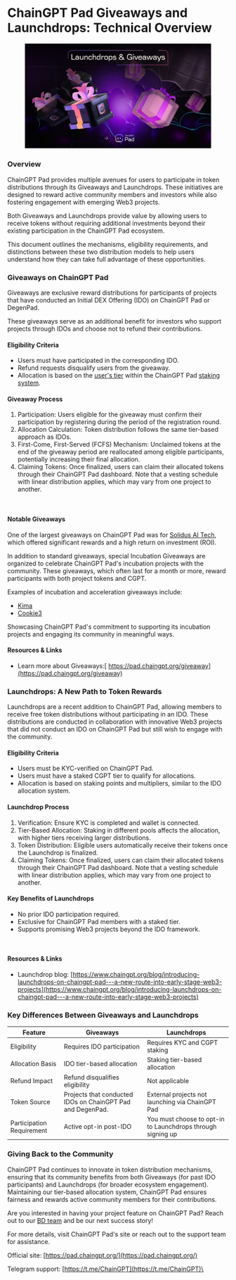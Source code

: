 # ChainGPT Pad Giveaways and Launchdrops: Technical Overview

<figure><img src="../../.gitbook/assets/Launchdrops and Giveaways Documentation Page.jpg" alt=""><figcaption></figcaption></figure>

### Overview

ChainGPT Pad provides multiple avenues for users to participate in token distributions through its Giveaways and Launchdrops. These initiatives are designed to reward active community members and investors while also fostering engagement with emerging Web3 projects.

Both Giveaways and Launchdrops provide value by allowing users to receive tokens without requiring additional investments beyond their existing participation in the ChainGPT Pad ecosystem.&#x20;

This document outlines the mechanisms, eligibility requirements, and distinctions between these two distribution models to help users understand how they can take full advantage of these opportunities.

### Giveaways on ChainGPT Pad

Giveaways are exclusive reward distributions for participants of projects that have conducted an Initial DEX Offering (IDO) on ChainGPT Pad or DegenPad.&#x20;

These giveaways serve as an additional benefit for investors who support projects through IDOs and choose not to refund their contributions.

#### Eligibility Criteria

* Users must have participated in the corresponding IDO.
* Refund requests disqualify users from the giveaway.
* Allocation is based on the [user's tier](https://www.chaingpt.org/blog/chaingpt-launchpad-tier-system-staking?_gl=1*14zivz4*_gcl_au*MTIxNjYzNTMyLjE3MzYzMzA2ODk.) within the ChainGPT Pad [staking system](https://www.chaingpt.org/blog/chaingpt-launchpad-tier-system-staking?_gl=1*1vqngeb*_gcl_au*MTIxNjYzNTMyLjE3MzYzMzA2ODk.).

#### Giveaway Process

1. Participation: Users eligible for the giveaway must confirm their participation by registering during the period of the registration round.
2. Allocation Calculation: Token distribution follows the same tier-based approach as IDOs.
3. First-Come, First-Served (FCFS) Mechanism: Unclaimed tokens at the end of the giveaway period are reallocated among eligible participants, potentially increasing their final allocation.
4. Claiming Tokens: Once finalized, users can claim their allocated tokens through their ChainGPT Pad dashboard. Note that a vesting schedule with linear distribution applies, which may vary from one project to another.

<figure><img src="https://lh7-rt.googleusercontent.com/docsz/AD_4nXdFiPDw48jN-ypLDRj3ZBepSW5a7FYVHAk3NqR76Dw7yWAObwL9m3CxMoF-MHnYH3few6JYDvQOSKyiAlhr60tOb9ZEDONXlMRCNE9W4PrBtyzjpKVZTY7n_BVG_fhEZmrwExZ8?key=7UFN63x0b5hju3hsNy-GSiz1" alt=""><figcaption></figcaption></figure>

#### Notable Giveaways

One of the largest giveaways on ChainGPT Pad was for [Solidus AI Tech](https://pad.chaingpt.org/pools/150000-aitech-giveaway-free-tokens?completed=true), which offered significant rewards and a high return on investment (ROI).

In addition to standard giveaways, special Incubation Giveaways are organized to celebrate ChainGPT Pad's incubation projects with the community. These giveaways, which often last for a month or more, reward participants with both project tokens and CGPT.&#x20;

Examples of incubation and acceleration giveaways include:

* [Kima](https://pad.chaingpt.org/pools/400000-in-kima-free-token-giveaway-228?completed=true)
* [Cookie3](https://pad.chaingpt.org/pools/240000-in-cookie-free-token-giveaway?completed=true)

Showcasing ChainGPT Pad's commitment to supporting its incubation projects and engaging its community in meaningful ways.

#### Resources & Links

* Learn more about Giveaways:[ https://pad.chaingpt.org/giveaway](https://pad.chaingpt.org/giveaway)

### Launchdrops: A New Path to Token Rewards

Launchdrops are a recent addition to ChainGPT Pad, allowing members to receive free token distributions without participating in an IDO. These distributions are conducted in collaboration with innovative Web3 projects that did not conduct an IDO on ChainGPT Pad but still wish to engage with the community.

#### Eligibility Criteria

* Users must be KYC-verified on ChainGPT Pad.
* Users must have a staked CGPT tier to qualify for allocations.
* Allocation is based on staking points and multipliers, similar to the IDO allocation system.

#### Launchdrop Process

1. Verification: Ensure KYC is completed and wallet is connected.
2. Tier-Based Allocation: Staking in different pools affects the allocation, with higher tiers receiving larger distributions.
3. Token Distribution: Eligible users automatically receive their tokens once the Launchdrop is finalized.
4. Claiming Tokens: Once finalized, users can claim their allocated tokens through their ChainGPT Pad dashboard. Note that a vesting schedule with linear distribution applies, which may vary from one project to another.

#### Key Benefits of Launchdrops

* No prior IDO participation required.
* Exclusive for ChainGPT Pad members with a staked tier.
* Supports promising Web3 projects beyond the IDO framework.

<figure><img src="https://lh7-rt.googleusercontent.com/docsz/AD_4nXfGZeWXs_Ox-Zv3c98li_Q1GnKwioRPlku7alqAOKss780v2Zq_V7zw9gl4nxKiAjLWurUYmRKvg2T6M2GVfY0IY1mRcGciexynmRAguZ-neidi1Bc6mWhL5neutC9Bu7fi252x?key=7UFN63x0b5hju3hsNy-GSiz1" alt=""><figcaption></figcaption></figure>

#### Resources & Links

* Launchdrop blog: [https://www.chaingpt.org/blog/introducing-launchdrops-on-chaingpt-pad---a-new-route-into-early-stage-web3-projects](https://www.chaingpt.org/blog/introducing-launchdrops-on-chaingpt-pad---a-new-route-into-early-stage-web3-projects)

### Key Differences Between Giveaways and Launchdrops

| Feature                   | Giveaways                                                  | Launchdrops                                                 |
| ------------------------- | ---------------------------------------------------------- | ----------------------------------------------------------- |
| Eligibility               | Requires IDO participation                                 | Requires KYC and CGPT staking                               |
| Allocation Basis          | IDO tier-based allocation                                  | Staking tier-based allocation                               |
| Refund Impact             | Refund disqualifies eligibility                            | Not applicable                                              |
| Token Source              | Projects that conducted IDOs on ChainGPT Pad and DegenPad. | External projects not launching via ChainGPT Pad            |
| Participation Requirement | Active opt-in post-IDO                                     | You must choose to opt-in to Launchdrops through signing up |

### Giving Back to the Community

ChainGPT Pad continues to innovate in token distribution mechanisms, ensuring that its community benefits from both Giveaways (for past IDO participants) and Launchdrops (for broader ecosystem engagement). Maintaining our tier-based allocation system, ChainGPT Pad ensures fairness and rewards active community members for their contributions.

Are you interested in having your project feature on ChainGPT Pad? Reach out to our [BD team](https://t.me/JakeCGPT) and be our next success story!

For more details, visit ChainGPT Pad's site or reach out to the support team for assistance.

Official site: [https://pad.chaingpt.org/](https://pad.chaingpt.org/)

Telegram support: [https://t.me/ChainGPT](https://t.me/ChainGPT)\
